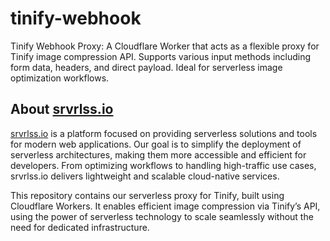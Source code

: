 # tinify-webhook
Tinify Webhook Proxy: A Cloudflare Worker that acts as a flexible proxy for Tinify image compression API. Supports various input methods including form data, headers, and direct payload. Ideal for serverless image optimization workflows.

## About [srvrlss.io](https://srvrlss.io)
[srvrlss.io](https://srvrlss.io) is a platform focused on providing serverless solutions and tools for modern web applications. Our goal is to simplify the deployment of serverless architectures, making them more accessible and efficient for developers. From optimizing workflows to handling high-traffic use cases, srvrlss.io delivers lightweight and scalable cloud-native services.

This repository contains our serverless proxy for Tinify, built using Cloudflare Workers. It enables efficient image compression via Tinify’s API, using the power of serverless technology to scale seamlessly without the need for dedicated infrastructure.
